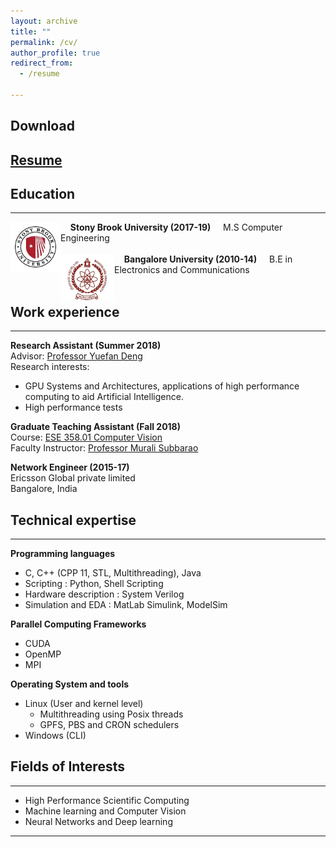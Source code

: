 ```yaml
---
layout: archive
title: ""
permalink: /cv/
author_profile: true
redirect_from:
  - /resume

---
```

## Download  
<span style="color:blue"><a href='http://www.karthik4293.me/files/Resume.pdf' target='_blank'>Resume</a></span>  
---

## Education
------  
<img align="left" width="80" src="/images/SBU_logo_1.jpg">
&nbsp;
&nbsp;
<b>Stony Brook University (2017-19)</b>  
&nbsp;
&nbsp;
M.S Computer Engineering  
<br/>
<br/>
<img align="left" width="86" src="/images/BU_logo.jpg">
&nbsp;
&nbsp;
<b>Bangalore University (2010-14)</b>  
&nbsp;
&nbsp;
B.E in Electronics and Communications <br/>
&nbsp;

## Work experience
-----
<b>Research Assistant (Summer 2018)</b>  
Advisor: <span style="color:blue"><a href='https://www.stonybrook.edu/commcms/ams/people/_faculty_profiles/deng' target='_blank'>Professor Yuefan Deng</a></span>  
Research interests:  
   - GPU Systems and Architectures, applications of high performance computing to aid Artificial Intelligence.
   - High performance tests  

<b>Graduate Teaching Assistant (Fall 2018)</b>  
Course: <span style="color:blue"><a href='http://www.ece.stonybrook.edu/~murali/syllabus-ese358-f2016-v2.pdf' target='_blank'>ESE 358.01 Computer Vision</a></span>  
Faculty Instructor: <span style="color:blue"><a href='https://www.stonybrook.edu/commcms/electrical/people/-core_faculty/subbarao_murali' target='_blank'>Professor Murali Subbarao</a></span>  

<b>Network Engineer (2015-17)</b>  
Ericsson Global private limited  
Bangalore, India<br/>


## Technical expertise
------
<b>Programming languages</b>
   * C, C++ (CPP 11, STL, Multithreading), Java
   * Scripting : Python, Shell Scripting
   * Hardware description : System Verilog
   * Simulation and EDA : MatLab Simulink, ModelSim  

<b>Parallel Computing Frameworks</b>
   * CUDA
   * OpenMP
   * MPI  

<b>Operating System and tools</b>
* Linux (User and kernel level)
  * Multithreading using Posix threads
  * GPFS, PBS and CRON schedulers
* Windows (CLI)<br/>


## Fields of Interests
-----
* High Performance Scientific Computing
* Machine learning and Computer Vision
* Neural Networks and Deep learning

-----
